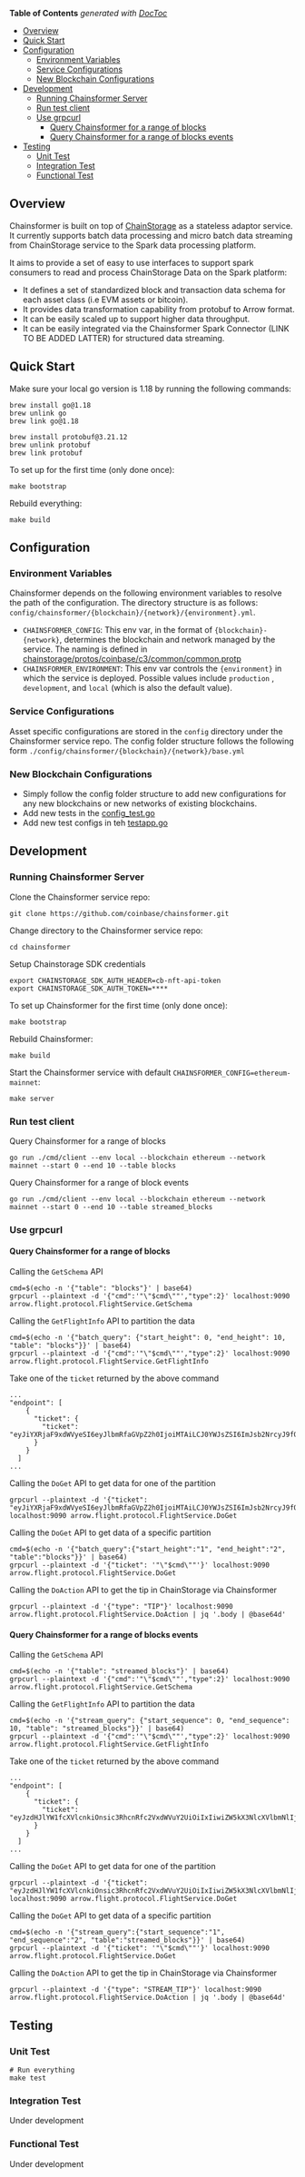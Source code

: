 <!-- START doctoc generated TOC please keep comment here to allow auto update -->
<!-- DON'T EDIT THIS SECTION, INSTEAD RE-RUN doctoc TO UPDATE -->
**Table of Contents**  *generated with [DocToc](https://github.com/thlorenz/doctoc)*

- [Overview](#overview)
- [Quick Start](#quick-start)
- [Configuration](#configuration)
  - [Environment Variables](#environment-variables)
  - [Service Configurations](#service-configurations)
  - [New Blockchain Configurations](#new-blockchain-configurations)
- [Development](#development)
  - [Running Chainsformer Server](#running-chainsformer-server)
  - [Run test client](#run-test-client)
  - [Use grpcurl](#use-grpcurl)
    - [Query Chainsformer for a range of blocks](#query-chainsformer-for-a-range-of-blocks)
    - [Query Chainsformer for a range of blocks events](#query-chainsformer-for-a-range-of-blocks-events)
- [Testing](#testing)
  - [Unit Test](#unit-test)
  - [Integration Test](#integration-test)
  - [Functional Test](#functional-test)

<!-- END doctoc generated TOC please keep comment here to allow auto update -->

## Overview

Chainsformer is built on top of [ChainStorage](https://github.com/coinbase/chainstorage) as a stateless adaptor service. It currently supports batch data processing and micro batch data streaming from ChainStorage service to the Spark data processing platform.

It aims to provide a set of easy to use interfaces to support spark consumers to read and process ChainStorage Data on the Spark platform:
* It defines a set of standardized block and transaction data schema for each asset class (i.e EVM assets or bitcoin).
* It provides data transformation capability from protobuf to Arrow format.
* It can be easily scaled up to support higher data throughput.
* It can be easily integrated via the Chainsformer Spark Connector (LINK TO BE ADDED LATTER) for structured data streaming.

## Quick Start

Make sure your local go version is 1.18 by running the following commands:

```shell
brew install go@1.18
brew unlink go
brew link go@1.18

brew install protobuf@3.21.12
brew unlink protobuf
brew link protobuf
```

To set up for the first time (only done once):

```shell
make bootstrap
```

Rebuild everything:

```shell
make build
```

## Configuration

### Environment Variables

Chainsformer depends on the following environment variables to resolve the path of the configuration.
The directory structure is as follows: `config/chainsformer/{blockchain}/{network}/{environment}.yml`.

- `CHAINSFORMER_CONFIG`:
  This env var, in the format of `{blockchain}-{network}`, determines the blockchain and network managed by the service.
  The naming is defined in [chainstorage/protos/coinbase/c3/common/common.protp](https://github.com/coinbase/chainstorage/blob/master/protos/coinbase/c3/common/common.proto)
- `CHAINSFORMER_ENVIRONMENT`:
  This env var controls the `{environment}` in which the service is deployed. Possible values include `production`
  , `development`, and `local` (which is also the default value).

### Service Configurations

Asset specific configurations are stored in the `config` directory under the Chainsformer service repo. The config folder structure follows the following form `./config/chainsformer/{blockchain}/{network}/base.yml`

### New Blockchain Configurations
* Simply follow the config folder structure to add new configurations for any new blockchains or new networks of existing blockchains.
* Add new tests in the [config_test.go](/internal/config/config_test.go)
* Add new test configs in teh [testapp.go](/internal/utils/testapp/testapp.go)

## Development
  
### Running Chainsformer Server

Clone the Chainsformer service repo:
```shell
git clone https://github.com/coinbase/chainsformer.git
```

Change directory to the Chainsformer service repo:
```shell
cd chainsformer
```

Setup Chainstorage SDK credentials
```shell
export CHAINSTORAGE_SDK_AUTH_HEADER=cb-nft-api-token
export CHAINSTORAGE_SDK_AUTH_TOKEN=****
```

To set up Chainsformer for the first time (only done once):
```shell
make bootstrap
```

Rebuild Chainsformer:

```shell
make build
```

Start the Chainsformer service with default `CHAINSFORMER_CONFIG=ethereum-mainnet`:
```shell
make server
```

### Run test client

Query Chainsformer for a range of blocks
```shell
go run ./cmd/client --env local --blockchain ethereum --network mainnet --start 0 --end 10 --table blocks
```

Query Chainsformer for a range of block events
```shell
go run ./cmd/client --env local --blockchain ethereum --network mainnet --start 0 --end 10 --table streamed_blocks
```

### Use grpcurl

#### Query Chainsformer for a range of blocks
Calling the `GetSchema` API
```shell
cmd=$(echo -n '{"table": "blocks"}' | base64)
grpcurl --plaintext -d '{"cmd":'"\"$cmd\""',"type":2}' localhost:9090 arrow.flight.protocol.FlightService.GetSchema
```

Calling the `GetFlightInfo` API to partition the data
```shell
cmd=$(echo -n '{"batch_query": {"start_height": 0, "end_height": 10, "table": "blocks"}}' | base64)
grpcurl --plaintext -d '{"cmd":'"\"$cmd\""',"type":2}' localhost:9090 arrow.flight.protocol.FlightService.GetFlightInfo
```

Take one of the `ticket` returned by the above command
```
...
"endpoint": [
    {
      "ticket": {
        "ticket": "eyJiYXRjaF9xdWVyeSI6eyJlbmRfaGVpZ2h0IjoiMTAiLCJ0YWJsZSI6ImJsb2NrcyJ9fQ=="
      }
    }
  ]
...
```

Calling the `DoGet` API to get data for one of the partition
```shell
grpcurl --plaintext -d '{"ticket": "eyJiYXRjaF9xdWVyeSI6eyJlbmRfaGVpZ2h0IjoiMTAiLCJ0YWJsZSI6ImJsb2NrcyJ9fQ=="}' localhost:9090 arrow.flight.protocol.FlightService.DoGet
```

Calling the `DoGet` API to get data of a specific partition
```shell
cmd=$(echo -n '{"batch_query":{"start_height":"1", "end_height":"2", "table":"blocks"}}' | base64)
grpcurl --plaintext -d '{"ticket": '"\"$cmd\""'}' localhost:9090 arrow.flight.protocol.FlightService.DoGet
```

Calling the `DoAction` API to get the tip in ChainStorage via Chainsformer
```shell
grpcurl --plaintext -d '{"type": "TIP"}' localhost:9090 arrow.flight.protocol.FlightService.DoAction | jq '.body | @base64d'
```

#### Query Chainsformer for a range of blocks events
Calling the `GetSchema` API
```shell
cmd=$(echo -n '{"table": "streamed_blocks"}' | base64)
grpcurl --plaintext -d '{"cmd":'"\"$cmd\""',"type":2}' localhost:9090 arrow.flight.protocol.FlightService.GetSchema
```

Calling the `GetFlightInfo` API to partition the data
```shell
cmd=$(echo -n '{"stream_query": {"start_sequence": 0, "end_sequence": 10, "table": "streamed_blocks"}}' | base64)
grpcurl --plaintext -d '{"cmd":'"\"$cmd\""',"type":2}' localhost:9090 arrow.flight.protocol.FlightService.GetFlightInfo
```

Take one of the `ticket` returned by the above command
```
...
"endpoint": [
    {
      "ticket": {
        "ticket": "eyJzdHJlYW1fcXVlcnkiOnsic3RhcnRfc2VxdWVuY2UiOiIxIiwiZW5kX3NlcXVlbmNlIjoiMTAiLCJ0YWJsZSI6InN0cmVhbWVkX2Jsb2NrcyJ9fQ=="
      }
    }
  ]
...
```

Calling the `DoGet` API to get data for one of the partition
```shell
grpcurl --plaintext -d '{"ticket": "eyJzdHJlYW1fcXVlcnkiOnsic3RhcnRfc2VxdWVuY2UiOiIxIiwiZW5kX3NlcXVlbmNlIjoiMTAiLCJ0YWJsZSI6InN0cmVhbWVkX2Jsb2NrcyJ9fQ=="}' localhost:9090 arrow.flight.protocol.FlightService.DoGet
```

Calling the `DoGet` API to get data of a specific partition
```shell
cmd=$(echo -n '{"stream_query":{"start_sequence":"1", "end_sequence":"2", "table":"streamed_blocks"}}' | base64)
grpcurl --plaintext -d '{"ticket": '"\"$cmd\""'}' localhost:9090 arrow.flight.protocol.FlightService.DoGet
```

Calling the `DoAction` API to get the tip in ChainStorage via Chainsformer
```shell
grpcurl --plaintext -d '{"type": "STREAM_TIP"}' localhost:9090 arrow.flight.protocol.FlightService.DoAction | jq '.body | @base64d'
```

## Testing
### Unit Test

```shell
# Run everything
make test
```

### Integration Test
Under development

### Functional Test
Under development